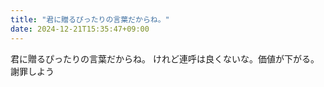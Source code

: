 ```yaml
---
title: "君に贈るぴったりの言葉だからね。"
date: 2024-12-21T15:35:47+09:00
---
```

君に贈るぴったりの言葉だからね。
けれど連呼は良くないな。価値が下がる。謝罪しよう
